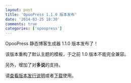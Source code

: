 ```yaml
---
layout: post
title: 'OpooPress 1.1.0 版本发布'
date: '2014-03-25 18:30'
comments: true
categories: ['opoopress']
---
```


OpooPress 静态博客生成器 1.1.0 版本发布了！

该版本重构了默认主题的模板，于之前 1.0 版本不能完全兼容。

另外，增加了对**多说**的支持。

请[查看版本发行说明](/zh/docs/#release-notes-v1.1.0)或者[下载](/zh/download/)使用。